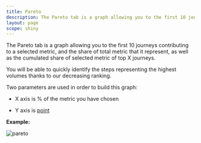 ```yaml
---
title: Pareto
description: The Pareto tab is a graph allowing you to the first 10 journeys contributing to a selected metric, and the share of total metric that it represent, as well as the cumulated share of selected metric of top X journeys.
layout: page
scope: shiny
---
```


The Pareto tab is a graph allowing you to the first 10 journeys contributing to a selected metric, and the share of total metric that it represent, as well as the cumulated share of selected metric of top X journeys.

You will be able to quickly identify the steps representing the highest volumes thanks to our decreasing ranking.

Two parameters are used in order to build this graph:

* X axis is % of the metric you have chosen

* Y axis is [point]({{site.url}}/{{site.baseurl}}/core_app/journey/web_application/dashboard/attribution/data)

**Example:**

![pareto]({{site.url}}/{{site.baseurl}}/core_app/journey/web_application/dashboard/descriptive_comparison/images/pareto.png)
